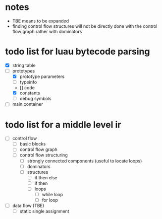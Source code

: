 # notes
- TBE means to be expanded
- finding control flow structures will not be directly done with the control flow graph rather with dominators

# todo list for luau bytecode parsing
- [x] string table
- [ ] prototypes
    - [x] prototype parameters
    - [ ] typeinfo
    - [] code
    - [x] constants
    - [ ] debug symbols
- [ ] main container

# todo list for a middle level ir
- [ ] control flow 
    - [ ] basic blocks
    - [ ] control flow graph
    - [ ] control flow structuring
        - [ ] strongly connected components (useful to locate loops)
        - [ ] dominators
        - [ ] structures
            - [ ] if then else
            - [ ] if then
            - [ ] loops
                - [ ] while loop
                - [ ] for loop
- [ ] data flow (TBE)
    - [ ] static single assignment